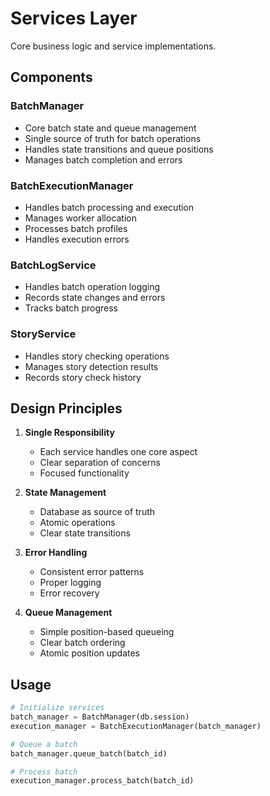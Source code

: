 # Services Layer

Core business logic and service implementations.

## Components

### BatchManager
- Core batch state and queue management
- Single source of truth for batch operations
- Handles state transitions and queue positions
- Manages batch completion and errors

### BatchExecutionManager
- Handles batch processing and execution
- Manages worker allocation
- Processes batch profiles
- Handles execution errors

### BatchLogService
- Handles batch operation logging
- Records state changes and errors
- Tracks batch progress

### StoryService
- Handles story checking operations
- Manages story detection results
- Records story check history

## Design Principles

1. **Single Responsibility**
   - Each service handles one core aspect
   - Clear separation of concerns
   - Focused functionality

2. **State Management**
   - Database as source of truth
   - Atomic operations
   - Clear state transitions

3. **Error Handling**
   - Consistent error patterns
   - Proper logging
   - Error recovery

4. **Queue Management**
   - Simple position-based queueing
   - Clear batch ordering
   - Atomic position updates

## Usage

```python
# Initialize services
batch_manager = BatchManager(db.session)
execution_manager = BatchExecutionManager(batch_manager)

# Queue a batch
batch_manager.queue_batch(batch_id)

# Process batch
execution_manager.process_batch(batch_id)